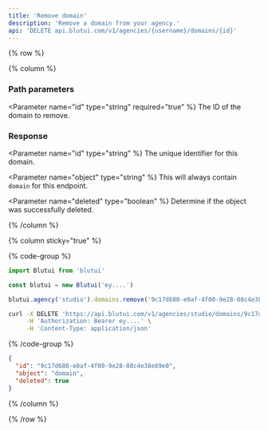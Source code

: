 ```yaml
---
title: 'Remove domain'
description: 'Remove a domain from your agency.'
api: 'DELETE api.blutui.com/v1/agencies/{username}/domains/{id}'
---
```


{% row %}

{% column %}
### Path parameters

<Parameter name="id" type="string" required="true" %}
The ID of the domain to remove.
</Parameter>

### Response

<Parameter name="id" type="string" %}
The unique identifier for this domain.
</Parameter>

<Parameter name="object" type="string" %}
This will always contain `domain` for this endpoint.
</Parameter>

<Parameter name="deleted" type="boolean" %}
Determine if the object was successfully deleted.
</Parameter>

{% /column %}

{% column sticky="true" %}

{% code-group %}

```ts {% process=false filename="Node.js" %}
import Blutui from 'blutui'

const blutui = new Blutui('ey....')

blutui.agency('studio').domains.remove('9c17d680-e0af-4f00-9e28-08c4e38e89e0')
```

```bash {% process=false filename="cURL" %}
curl -X DELETE 'https://api.blutui.com/v1/agencies/studio/domains/9c17d680-e0af-4f00-9e28-08c4e38e89e0' \
     -H 'Authorization: Bearer ey....' \
     -H 'Content-Type: application/json'
```

{% /code-group %}

```json {% process=false filename="Response" %}
{
  "id": "9c17d680-e0af-4f00-9e28-08c4e38e89e0",
  "object": "domain",
  "deleted": true
}
```

{% /column %}

{% /row %}

